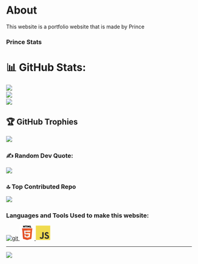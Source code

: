 # About
This website is a portfolio website that is made by Prince

### Prince Stats
# 📊 GitHub Stats:
![](https://github-readme-stats.vercel.app/api?username=RoyalPrincely&theme=dark&hide_border=false&include_all_commits=true&count_private=true)<br/>
![](https://nirzak-streak-stats.vercel.app/?user=RoyalPrincely&theme=dark&hide_border=false)<br/>
![](https://github-readme-stats.vercel.app/api/top-langs/?username=RoyalPrincely&theme=dark&hide_border=false&include_all_commits=true&count_private=true&layout=compact)
## 🏆 GitHub Trophies
![](https://github-profile-trophy.vercel.app/?username=RoyalPrincely&theme=radical&no-frame=false&no-bg=true&margin-w=4)
### ✍️ Random Dev Quote:
![](https://quotes-github-readme.vercel.app/api?type=horizontal&theme=radical)
### 🔝 Top Contributed Repo
![](https://github-contributor-stats.vercel.app/api?username=RoyalPrincely&limit=5&theme=dark&combine_all_yearly_contributions=true)


<h3 align="left">Languages and Tools Used to make this website:</h3>
</a> <a href="https://git-scm.com/" target="_blank" rel="noreferrer"> <img src="https://www.vectorlogo.zone/logos/git-scm/git-scm-icon.svg" alt="git" width="40" height="40"/> </a> <a href="https://www.w3.org/html/" target="_blank" rel="noreferrer"> <img src="https://raw.githubusercontent.com/devicons/devicon/master/icons/html5/html5-original-wordmark.svg" alt="html5" width="40" height="40"/> </a> <a href="https://developer.mozilla.org/en-US/docs/Web/JavaScript" target="_blank" rel="noreferrer"> <img src="https://raw.githubusercontent.com/devicons/devicon/master/icons/javascript/javascript-original.svg" alt="javascript" width="40" height="40"/> </a> <a alt="linux" src="https://www.vectorlogo.zone/logos/tensorflow/tensorflow-icon.svg" alt="tensorflow" width="40" height="40"/> </a>

---
[![](https://visitcount.itsvg.in/api?id=RoyalPrincely&icon=0&color=0)](https://visitcount.itsvg.in)

